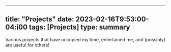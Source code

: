 
---
title: "Projects"
date: 2023-02-16T9:53:00-04:i00
tags: [Projects]
type: summary
---
Various projects that have occupied my time, entertained me, and (possibly) are useful for others!
